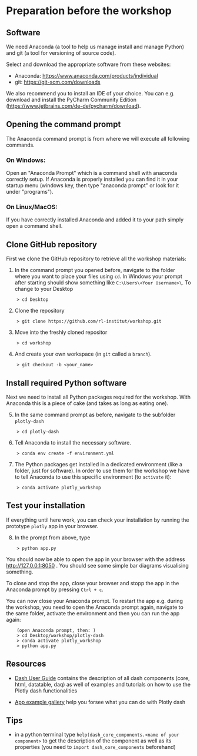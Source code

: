 # Preparation before the workshop

## Software

We need Anaconda (a tool to help us manage install and manage Python) and git (a tool for versioning of source code).

Select and download the appropriate software from these websites:

* Anaconda: https://www.anaconda.com/products/individual
* git: https://git-scm.com/downloads

We also recommend you to install an IDE of your choice.
You can e.g. download and install the PyCharm Community Edition (https://www.jetbrains.com/de-de/pycharm/download).

## Opening the command prompt

The Anaconda command prompt is from where we will execute all following commands.

### On Windows:

Open an "Anaconda Prompt" which is a command shell with anaconda correctly setup.
If Anaconda is properly installed you can find it in your startup menu
(windows key, then type "anaconda prompt" or look for it under "programs").

### On Linux/MacOS:

If you have correctly installed Anaconda and added it to your path simply open a command shell.

## Clone GitHub repository

First we clone the GitHub repository to retrieve all the workshop materials:

1. In the command prompt you opened before, navigate to the folder where you want to place your files using `cd`.
In Windows your prompt after starting should show something like
`C:\Users\<Your Username>\`.
To change to your Desktop
```
    > cd Desktop
```

2. Clone the repository
```
    > git clone https://github.com/rl-institut/workshop.git
```

3. Move into the freshly cloned repositor
```
    > cd workshop
```

4. And create your own workspace (in `git` called a `branch`).
```
    > git checkout -b <your_name>
```

## Install required Python software

Next we need to install all Python packages required for the workshop.
With Anaconda this is a piece of cake (and takes as long as eating one).

5. In the same command prompt as before, navigate to the subfolder `plotly-dash`
```
    > cd plotly-dash
```

6. Tell Anaconda to install the necessary software.
```
    > conda env create -f environment.yml
```

7. The Python packages get installed in a dedicated environment (like a folder, just for software).
In order to use them for the workshop we have to tell Anaconda to use this specific environment (to `activate` it):
```
    > conda activate plotly_workshop
```

## Test your installation

If everything until here work, you can check your installation by running the prototype `plotly` app in your browser.

8. In the prompt from above, type
```
    > python app.py
```

You should now be able to open the app in your browser with the address http://127.0.0.1:8050 .
You should see some simple bar diagrams visualising something.

To close and stop the app, close your browser and stopp the app in the Anaconda prompt by pressing `Ctrl + c`.

You can now close your Anaconda prompt.
To restart the app e.g. during the workshop, you need to open the Anaconda prompt again, navigate to the same folder, activate the environment and then you can run the app again:

```
    (open Anaconda prompt, then: )
    > cd Desktop/workshop/plotly-dash
    > conda activate plotly_workshop
    > python app.py
```

 
## Resources

- [Dash User Guide](https://dash.plot.ly/) contains the description of all dash components (core, html, datatable, daq) as well of examples and tutorials on how to use the Plotly dash functionalities

- [App example gallery](https://dash-gallery.plotly.host/Portal/) help you forsee what you can do with Plotly dash

## Tips

- in a python terminal type `help(dash_core_components.<name of your component>` to get the description of the component as well as its properties (you need to `import dash_core_components` beforehand)
